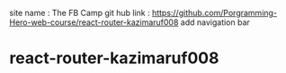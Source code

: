 site name : The FB Camp
git hub link : https://github.com/Porgramming-Hero-web-course/react-router-kazimaruf008
add navigation bar 
# react-router-kazimaruf008
